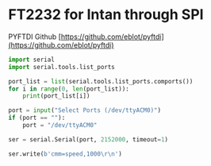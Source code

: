 # FT2232 for Intan through SPI

PYFTDI Github 
[https://github.com/eblot/pyftdi](https://github.com/eblot/pyftdi)

```py
import serial
import serial.tools.list_ports

port_list = list(serial.tools.list_ports.comports())
for i in range(0, len(port_list)):
    print(port_list[i])

port = input("Select Ports (/dev/ttyACM0)")
if (port == ""):
    port = "/dev/ttyACM0"

ser = serial.Serial(port, 2152000, timeout=1)

ser.write(b'cmm=speed,1000\r\n')

```